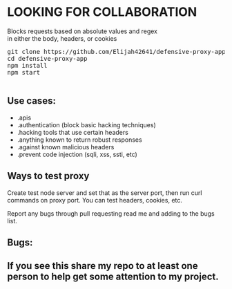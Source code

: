 
<h1> LOOKING FOR COLLABORATION </h1>


Blocks requests based on absolute values and regex <br>
in either the body, headers, or cookies
  <pre>
git clone https://github.com/Elijah42641/defensive-proxy-app
cd defensive-proxy-app
npm install
npm start
  </pre>

  <h2>Use cases:</h2>
  <ul>
    <li>.apis</li>
    <li>.authentication (block basic hacking techniques)</li>
    <li>.hacking tools that use certain headers</li>
    <li>.anything known to return robust responses</li>
    <li>.against known malicious headers</li>
    <li>.prevent code injection (sqli, xss, ssti, etc)</li>
  </ul>

  <h2>Ways to test proxy</h2>
  <p>Create test node server and set that as the server port, then run curl commands on proxy port. You can test headers, cookies, etc.</p>
  <p>Report any bugs through pull requesting read me and adding to the bugs list.</p>

  <h2>Bugs:</h2>
  

  <h2>If you see this share my repo to at least one person to help get some attention to my project.</h2>
